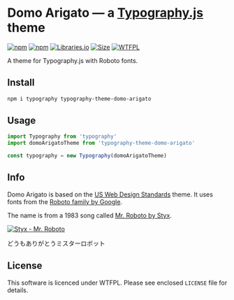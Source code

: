 # Domo Arigato — a [Typography.js](https://github.com/kyleamathews/typography.js) theme
[![npm](https://img.shields.io/npm/v/typography-theme-domo-arigato.svg)](https://www.npmjs.com/package/typography-theme-domo-arigato)    [![npm](https://img.shields.io/npm/dt/typography-theme-domo-arigato.svg)](https://www.npmjs.com/package/typography-theme-domo-arigato)    [![Libraries.io](https://img.shields.io/librariesio/sourcerank/npm/typography-theme-domo-arigato)](https://img.shields.io/librariesio/sourcerank/npm/typography-theme-domo-arigato) [![Size](https://img.shields.io/bundlephobia/minzip/typography-theme-domo-arigato)](https://img.shields.io/bundlephobia/minzip/typography-theme-domo-arigato) [![WTFPL](https://img.shields.io/github/license/aalaap/typography-theme-domo-arigato)](https://img.shields.io/github/license/aalaap/typography-theme-domo-arigato)

A theme for Typography.js with Roboto fonts.

## Install

```bash
npm i typography typography-theme-domo-arigato
```

## Usage

```javascript
import Typography from 'typography'
import domoArigatoTheme from 'typography-theme-domo-arigato'

const typography = new Typography(domoArigatoTheme)
```

## Info

Domo Arigato is based on the [US Web Design Standards](https://github.com/KyleAMathews/typography.js/tree/master/packages/typography-theme-us-web-design-standards) theme. It uses fonts from the [Roboto family by Google](https://fonts.google.com/specimen/Roboto).

The name is from a 1983 song called [Mr. Roboto by Styx](https://genius.com/Styx-mr-roboto-lyrics).

[![Styx - Mr. Roboto](https://img.youtube.com/vi/uc6f_2nPSX8/0.jpg)](https://www.youtube.com/watch?v=uc6f_2nPSX8)

どうもありがとうミスターロボット

## License

This software is licenced under WTFPL. Please see enclosed `LICENSE` file for details.
